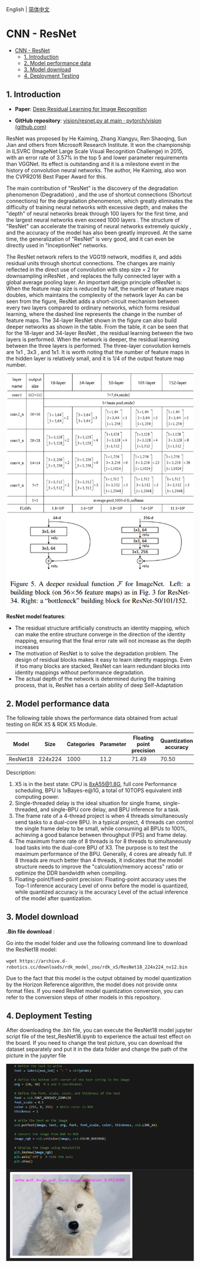 English | [简体中文](./README_cn.md)

# CNN - ResNet

- [CNN - ResNet](#cnn---resnet)
  - [1. Introduction](#1-introduction)
  - [2. Model performance data](#2-model-performance-data)
  - [3. Model download](#3-model-download)
  - [4. Deployment Testing](#4-deployment-testing)


## 1. Introduction

- **Paper**: [Deep Residual Learning for Image Recognition](http://arxiv.org/abs/2307.09283)

- **GitHub repository**: [vision/resnet.py at main · pytorch/vision (github.com)](https://github.com/pytorch/vision/blob/main/torchvision/models/resnet.py)

ResNet was proposed by He Kaiming, Zhang Xiangyu, Ren Shaoqing, Sun Jian and others from Microsoft Research Institute. It won the championship in ILSVRC (ImageNet Large Scale Visual Recognition Challenge) in 2015, with an error rate of 3.57% in the top 5 and lower parameter requirements than VGGNet. Its effect is outstanding and it is a milestone event in the history of convolution neural networks. The author, He Kaiming, also won the CVPR2016 Best Paper Award for this.

The main contribution of "ResNet" is the discovery of the degradation phenomenon (Degradation) , and the use of shortcut connections (Shortcut connections) for the degradation phenomenon, which greatly eliminates the difficulty of training neural networks with excessive depth, and makes the "depth" of neural networks break through 100 layers for the first time, and the largest neural networks even exceed 1000 layers . The structure of "ResNet" can accelerate the training of neural networks extremely quickly , and the accuracy of the model has also been greatly improved. At the same time, the generalization of "ResNet" is very good, and it can even be directly used in "InceptionNet" networks.

The ResNet network refers to the VGG19 network, modifies it, and adds residual units through shortcut connections. The changes are mainly reflected in the direct use of convolution with step size = 2 for downsampling inResNet , and replaces the fully connected layer with a global average pooling layer. An important design principle ofResNet is: When the feature map size is reduced by half, the number of feature maps doubles, which maintains the complexity of the network layer As can be seen from the figure, ResNet adds a short-circuit mechanism between every two layers compared to ordinary networks, which forms residual learning, where the dashed line represents the change in the number of feature maps. The 34-layer ResNet shown in the figure can also build deeper networks as shown in the table. From the table, it can be seen that for the 18-layer and 34-layer ResNet , the residual learning between the two layers is performed. When the network is deeper, the residual learning between the three layers is performed. The three-layer convolution kernels are 1x1 , 3x3 , and 1x1. It is worth noting that the number of feature maps in the hidden layer is relatively small, and it is 1/4 of the output feature map number.

![](./data/ResNet_architecture2.png)
![](./data/ResNet_architecture.png)

**ResNet model features**:

- The residual structure artificially constructs an identity mapping, which can make the entire structure converge in the direction of the identity mapping, ensuring that the final error rate will not increase as the depth increases
- The motivation of ResNet is to solve the degradation problem. The design of residual blocks makes it easy to learn identity mappings. Even if too many blocks are stacked, ResNet can learn redundant blocks into identity mappings without performance degradation.
- The actual depth of the network is determined during the training process, that is, ResNet has a certain ability of deep Self-Adaptation


## 2. Model performance data

The following table shows the performance data obtained from actual testing on RDK X5 & RDK X5 Module. 

| Model       | Size    | Categories | Parameter | Floating point precision | Quantization accuracy | Latency/throughput (single-threaded) | Latency/throughput (multi-threaded) | Frame rate(FPS) |
| ----------- | ------- | ---------- | --------- | ------------------------ | --------------------- | ------------------------------------ | ----------------------------------- | --------------- |
| ResNet18 | 224x224 | 1000 | 11.2    | 71.49 | 70.50 | 2.95        | 8.81        | 448.79 |

Description:
1. X5 is in the best state: CPU is 8xA55@1.8G, full core Performance scheduling, BPU is 1xBayes-e@1G, a total of 10TOPS equivalent int8 computing power.
2. Single-threaded delay is the ideal situation for single frame, single-threaded, and single-BPU core delay, and BPU inference for a task.
3. The frame rate of a 4-thread project is when 4 threads simultaneously send tasks to a dual-core BPU. In a typical project, 4 threads can control the single frame delay to be small, while consuming all BPUs to 100%, achieving a good balance between throughput (FPS) and frame delay.
4. The maximum frame rate of 8 threads is for 8 threads to simultaneously load tasks into the dual-core BPU of X3. The purpose is to test the maximum performance of the BPU. Generally, 4 cores are already full. If 8 threads are much better than 4 threads, it indicates that the model structure needs to improve the "calculation/memory access" ratio or optimize the DDR bandwidth when compiling.
5. Floating-point/fixed-point precision: Floating-point accuracy uses the Top-1 inference accuracy Level of onnx before the model is quantized, while quantized accuracy is the accuracy Level of the actual inference of the model after quantization.


## 3. Model download

**.Bin file download** :

Go into the model folder and use the following command line to download the ResNet18 model:

```shell
wget https://archive.d-robotics.cc/downloads/rdk_model_zoo/rdk_x5/ResNet18_224x224_nv12.bin
```

Due to the fact that this model is the output obtained by model quantization by the Horizon Reference algorithm, the model does not provide onnx format files. If you need ResNet model quantization conversion, you can refer to the conversion steps of other models in this repository.

## 4. Deployment Testing

After downloading the .bin file, you can execute the ResNet18 model jupyter script file of the test_ResNet18.ipynb to experience the actual test effect on the board. If you need to change the test picture, you can download the dataset separately and put it in the data folder and change the path of the picture in the jupyter file

![](./data/inference.png)

